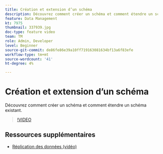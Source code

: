 ```yaml
---
title: Création et extension d’un schéma
description: Découvrez comment créer un schéma et comment étendre un schéma existant.
feature: Data Management
kt: 7975
thumbnail: 337939.jpg
doc-type: feature video
team: TM
role: Admin, Developer
level: Beginner
source-git-commit: de86fe86e39a10ff719163081634bf13a6f83efe
workflow-type: tm+mt
source-wordcount: '41'
ht-degree: 4%

---
```


# Création et extension d’un schéma

Découvrez comment créer un schéma et comment étendre un schéma existant.

>[!VIDEO](https://video.tv.adobe.com/v/337939?quality=12)

## Ressources supplémentaires

* [Réplication des données (vidéo)](/help/data-management/data-replication.md)
